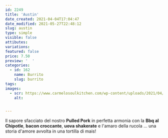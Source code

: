 ```yaml
---
id: 2249
title: 'Austin'
date_created: 2021-04-04T17:04:47
date_modified: 2021-05-27T22:48:12
slug: austin
type: simple
visible: false
attibutes: 
variations:
featured: false
price: 7.50
preview: '  '
categories: 
  - id: 162
    name: Burrito
    slug: burrito
tags: 
images: 
  - scr: https://www.carmelosoulkitchen.com/wp-content/uploads/2021/04/AUSTIN-Burrito-SOLO-LOGO.png
    alt: 


---
```


<p>Il sapore sfacciato del nostro <strong>Pulled Pork</strong> in perfetta armonia con la <strong>Bbq al Chipotle</strong>, <strong>bacon croccante</strong>, <strong>uova shakerate</strong> e l'amaro della rucola ... una storia d'amore avvolta in una tortilla di mais!</p>

